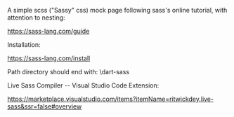 A simple scss ("Sassy" css) mock page following sass's online tutorial, with attention to nesting:

https://sass-lang.com/guide

Installation:

https://sass-lang.com/install

Path directory should end with: \dart-sass

Live Sass Compiler -- Visual Studio Code Extension:

https://marketplace.visualstudio.com/items?itemName=ritwickdey.live-sass&ssr=false#overview